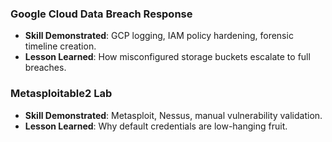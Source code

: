 ### Google Cloud Data Breach Response
- **Skill Demonstrated**: GCP logging, IAM policy hardening, forensic timeline creation.
- **Lesson Learned**: How misconfigured storage buckets escalate to full breaches.

### Metasploitable2 Lab
- **Skill Demonstrated**: Metasploit, Nessus, manual vulnerability validation.
- **Lesson Learned**: Why default credentials are low-hanging fruit.